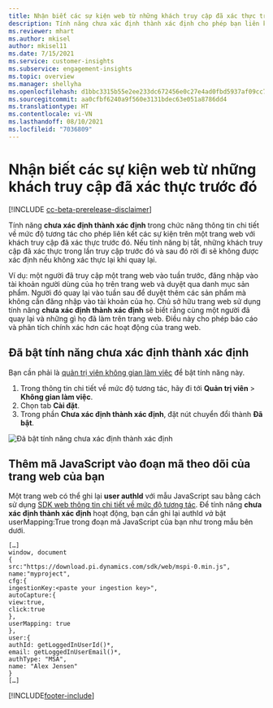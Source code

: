 ```yaml
---
title: Nhận biết các sự kiện web từ những khách truy cập đã xác thực trước đó với tính năng chưa xác định thành xác định
description: Tính năng chưa xác định thành xác định cho phép bạn liên kết các sự kiện trên trang web với những khách truy cập đã xác thực trước đó.
ms.reviewer: mhart
ms.author: mkisel
author: mkisel11
ms.date: 7/15/2021
ms.service: customer-insights
ms.subservice: engagement-insights
ms.topic: overview
ms.manager: shellyha
ms.openlocfilehash: d1bbc3315b55e2ee233dc672456e0c27e4ad0fbd5937af09cc790c96ee274000
ms.sourcegitcommit: aa0cfbf6240a9f560e3131bdec63e051a8786dd4
ms.translationtype: HT
ms.contentlocale: vi-VN
ms.lasthandoff: 08/10/2021
ms.locfileid: "7036809"
---
```

# <a name="recognize-web-events-from-previously-authenticated-visitors"></a>Nhận biết các sự kiện web từ những khách truy cập đã xác thực trước đó

[!INCLUDE [cc-beta-prerelease-disclaimer](includes/cc-beta-prerelease-disclaimer.md)]

Tính năng **chưa xác định thành xác định** trong chức năng thông tin chi tiết về mức độ tương tác cho phép liên kết các sự kiện trên một trang web với khách truy cập đã xác thực trước đó. Nếu tính năng bị tắt, những khách truy cập đã xác thực trong lần truy cập trước đó và sau đó rời đi sẽ không được xác định nếu không xác thực lại khi quay lại. 

Ví dụ: một người đã truy cập một trang web vào tuần trước, đăng nhập vào tài khoản người dùng của họ trên trang web và duyệt qua danh mục sản phẩm. Người đó quay lại vào tuần sau để duyệt thêm các sản phẩm mà không cần đăng nhập vào tài khoản của họ. Chủ sở hữu trang web sử dụng tính năng **chưa xác định thành xác định** sẽ biết rằng cùng một người đã quay lại và những gì họ đã làm trên trang web. Điều này cho phép báo cáo và phân tích chính xác hơn các hoạt động của trang web.

## <a name="enable-unknown-to-known"></a>Đã bật tính năng chưa xác định thành xác định

Bạn cần phải là [quản trị viên không gian làm việc](user-roles.md) để bật tính năng này. 

1. Trong thông tin chi tiết về mức độ tương tác, hãy đi tới **Quản trị viên** > **Không gian làm việc**. 
2. Chọn tab **Cài đặt**.
3. Trong phần **Chưa xác định thành xác định**, đặt nút chuyển đổi thành **Đã bật**.

![Đã bật tính năng chưa xác định thành xác định](media/U2Ktoggle.png "Đã bật tính năng chưa xác định thành xác định")

## <a name="adding-javascript-code-to-your-sites-tracking-snippet"></a>Thêm mã JavaScript vào đoạn mã theo dõi của trang web của bạn

Một trang web có thể ghi lại **user authId** với mẫu JavaScript sau bằng cách sử dụng [SDK web thông tin chi tiết về mức độ tương tác](advanced-SDK-implementation.md). Để tính năng **chưa xác định thành xác định** hoạt động, bạn cần ghi lại authId *và* bật userMapping:True trong đoạn mã JavaScript của bạn như trong mẫu bên dưới.

```
[…]
window, document
{
src:"https://download.pi.dynamics.com/sdk/web/mspi-0.min.js",
name:"myproject",
cfg:{
ingestionKey:<paste your ingestion key>",
autoCapture:{
view:true,
click:true
},
userMapping: true
},
user:{
authId: getLoggedInUserId()*,
email: getLoggedInUserEmail()*,
authType: "MSA",
name: "Alex Jensen"
}
[…]
```

[!INCLUDE[footer-include](../includes/footer-banner.md)]
